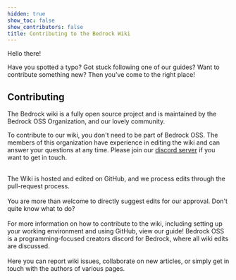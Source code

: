 ```yaml
---
hidden: true
show_toc: false
show_contributors: false
title: Contributing to the Bedrock Wiki
---
```


Hello there! 

Have you spotted a typo? Got stuck following one of our guides? Want to contribute something new? Then you've come to the right place!


## Contributing

The Bedrock wiki is a fully open source project and is maintained by the Bedrock OSS Organization, and our lovely community.

To contribute to our wiki, you don't need to be part of Bedrock OSS. The members of this organization have experience in editing the wiki and can answer your questions at any time. Please join our [discord server](https://discord.gg/XjV87YN) if you want to get in touch.

<br>

<div class="max-w-screen-md xl:max-w-screen-lg">
	<div class="m-0 p-0 pb-4 w-full">
		<div
			class="
				grid grid-cols-1
				lg:grid-cols-2
				xl:grid-cols-3
				gap-5
				m-0
				p-0
			"
		>
			<CardLink
				title="GitHub"
				imgsrc="assets/images/misc/github.png"
				link="https://github.com/Bedrock-OSS/bedrock-wiki"
			>
			The Wiki is hosted and edited on GitHub, and we process edits through the pull-request process.<br><br>You are more than welcome to directly suggest edits for our approval.
			</CardLink>
			<CardLink
				title="Learn How"
				imgsrc="assets/images/misc/compass.png"
				link="/contribute-how-to"
			>
				Don't quite know what to do?<br><br>For more information on how to contribute to the wiki, including setting up your working environment and using GitHub, view our guide!
			</CardLink>
			<CardLink
				title="Contact Us"
				imgsrc="assets/images/discord/oss.png"
				link="https://discord.gg/XjV87YN"
			>
				Bedrock OSS is a programming-focused creators discord for Bedrock, where all wiki edits are discussed. <br /><br />Here you can report wiki issues, collaborate on new articles, or simply get in touch with the authors of various pages.
			</CardLink>
		</div>
	</div>
</div>